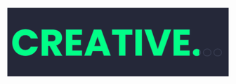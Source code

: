 ![Alt text](preview.png)

<!-- Reference -->
[Text Animation Effects]: https://www.youtube.com/watch?v=ccO2B40zkv4
